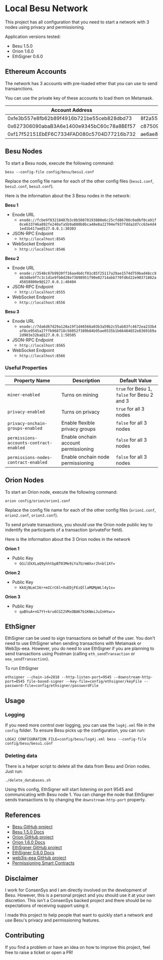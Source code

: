 # Local Besu Network

This project has all configuration that you need to start a network with 3 nodes using privacy and permissioning.

Application versions tested:
- Besu 1.5.0
- Orion 1.6.0
- EthSigner 0.6.0

## Ethereum Accounts

The network has 3 accounts with pre-loaded ether that you can use to send transanctions.

You can use the private key of these accounts to load them on Metamask.

Account Address | Private Key
------------ | -------------
0xfe3b557e8fb62b89f4916b721be55ceb828dbd73 | 8f2a55949038a9610f50fb23b5883af3b4ecb3c3bb792cbcefbd1542c692be63
0x627306090abaB3A6e1400e9345bC60c78a8BEf57 | c87509a1c067bbde78beb793e6fa76530b6382a4c0241e5e4a9ec0a0f44dc0d3
0xf17f52151EbEF6C7334FAD080c5704D77216b732 | ae6ae8e5ccbfb04590405997ee2d52d2b330726137b875053c36d94e974d162f

## Besu Nodes

To start a Besu node, execute the following command:
```
besu --config-file config/besu/besu1.conf
```

Replace the config file name for each of the other config files (`besu1.conf`, `besu2.conf`, `besu3.conf`).

Here is the information about the 3 Besu nodes in the network:

**Besu 1**
- Enode URL
  - `enode://fcbe9f83218487b3c0b50878193880e6c25cfd86708c0a0bf0ca91f0ce633746a892fe240afa5b9a880b8bca48e8a22704ef937fdda2d7cc63e4d41ed1b417ae@127.0.0.1:30303`
- JSON-RPC Endpoint
  - `http://localhost:8545`
- WebSocket Endpoint
  - `http://localhost:8546`

**Besu 2**
- Enode URL
  - `enode://3548c87b9920ff16aa4bdcf01c85f25117a29ae1574d759bad48cc9463d8e9f7c3c1d1e9fb0d28e73898951f90e02714abb770fd6d22e90371882a45658800e9@127.0.0.1:40404`
- JSON-RPC Endpoint
  - `http://localhost:8555`
- WebSocket Endpoint
  - `http://localhost:8556`

**Besu 3**
- Enode URL
  - `enode://7da6d67d29a120a19f1d46566a03b3a59b2c55ab83fc4672ea233b4af8ce9545a27ffb968718c56052f389b84b95ae0535b1b66484652e8369169a2d903e32ba@127.0.0.1:50505`
- JSON-RPC Endpoint
  - `http://localhost:8565`
- WebSocket Endpoint
  - `http://localhost:8566`

### Useful Properties
Property Name | Description | Default Value
------------ | ------------- | -------------
`miner-enabled` | Turns on mining | `true` for Besu 1, `false` for Besu 2 and 3
`privacy-enabled` | Turns on privacy | `true` for all 3 nodes
`privacy-onchain-groups-enabled` | Enable flexible privacy groups | `false` for all 3 nodes
`permissions-accounts-contract-enabled` | Enable onchain account permissioning | `false` for all 3 nodes
`permissions-nodes-contract-enabled` | Enable onchain node permissioning | `false` for all 3 nodes

## Orion Nodes

To start an Orion node, execute the following command:
```
orion config/orion/orion1.conf
```

Replace the config file name for each of the other config files (`orion1.conf`, `orion2.conf`, `orion3.conf`).

To send private transactions, you should use the Orion node public key to indentify the participants of a transaction (privateFor field).

Here is the information about the 3 Orion nodes in the network


**Orion 1**
- Public Key
  - `GGilEkXLaQ9yhhtbpBT03Me9iYa7U/mWXxrJhnbl1XY=`

**Orion 2**
- Public Key
  - `KkOjNLmCI6r+mICrC6l+XuEDjFEzQllaMQMpWLl4y1s=`

**Orion 3**
- Public Key
  - `qaBVuA+nG7Yt+kru6CGI2VMxOBAK7b1KNmiJuInHtwc=`

## EthSigner

EthSigner can be used to sign transactions on behalf of the user. You don't need to use EthSigner when sending transactions with Metamask or Web3js-eea. However, you do need to use EthSigner if you are planning to send transactions using Postman (calling `eth_sendTransaction` or `eea_sendTransaction`).


To run EthSigner
```
ethsigner --chain-id=2018 --http-listen-port=9545 --downstream-http-port=8545 file-based-signer --key-file=config/ethsigner/keyFile --password-file=config/ethsigner/passwordFile
```

## Usage

### Logging

If you need more control over logging, you can use the `log4j.xml` file in the `config` folder. To ensure Besu picks up the configuration, you can run:

```
LOG4J_CONFIGURATION_FILE=config/besu/log4j.xml besu --config-file config/besu/besu1.conf
```

### Deleting data

There is a helper script to delete all the data from Besu and Orion nodes. Just run:
```
./delete_databases.sh
```

Using this config, EthSigner will start listening on port 9545 and communicating with Besu node 1. You can change the node that EthSigner sends transactions to by changing the `downstream-http-port` property.

## References

- [Besu GitHub project](https://github.com/hyperledger/besu/)
- [Besu 1.5.0 Docs](https://besu.hyperledger.org/en/1.5.0/)
- [Orion GitHub project](https://github.com/PegaSysEng/orion)
- [Orion 1.6.0 Docs](https://docs.orion.pegasys.tech/en/1.6.0/)
- [EthSigner GitHub project](https://github.com/PegaSysEng/ethsigner)
- [EthSigner 0.6.0 Docs](https://docs.ethsigner.pegasys.tech/en/0.6.0/)
- [web3js-eea GitHub project](https://github.com/PegaSysEng/web3js-eea)
- [Permissioning Smart Contracts](https://github.com/PegaSysEng/permissioning-smart-contracts)

## Disclaimer

I work for ConsenSys and I am directly involved on the development of Besu. However, this is a personal project and you should use it at your own discretion. This isn't a ConsenSys backed project and there should be no expectations of receiving support using it.

I made this project to help people that want to quickly start a network and use Besu's privacy and permissioning features.

## Contributing

If you find a problem or have an idea on how to improve this project, feel free to raise a ticket or open a PR!